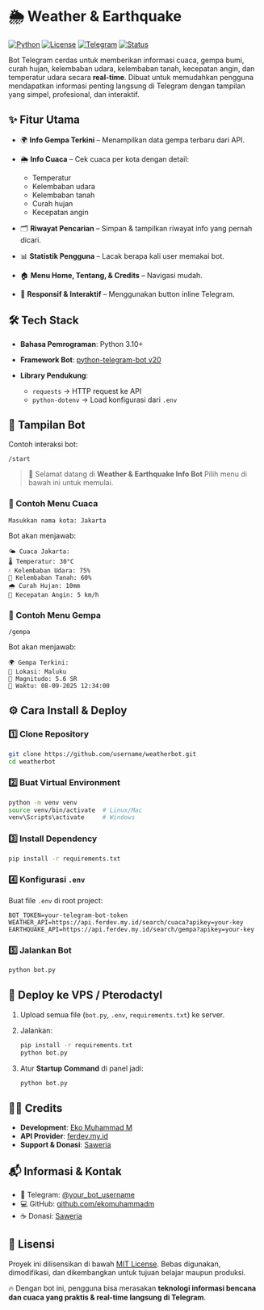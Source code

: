 # 🌦️ Weather & Earthquake

[![Python](https://img.shields.io/badge/Python-3.10+-blue.svg)](https://www.python.org/)
[![License](https://img.shields.io/badge/License-MIT-green.svg)](LICENSE)
[![Telegram](https://img.shields.io/badge/Telegram-Bot-blue.svg)](https://t.me/your_bot_username)
[![Status](https://img.shields.io/badge/Status-Active-success.svg)](#)

Bot Telegram cerdas untuk memberikan informasi cuaca, gempa bumi, curah hujan, kelembaban udara, kelembaban tanah, kecepatan angin, dan temperatur udara secara **real-time**.
Dibuat untuk memudahkan pengguna mendapatkan informasi penting langsung di Telegram dengan tampilan yang simpel, profesional, dan interaktif.



## ✨ Fitur Utama

* 🌍 **Info Gempa Terkini** – Menampilkan data gempa terbaru dari API.
* 🌦️ **Info Cuaca** – Cek cuaca per kota dengan detail:

  * Temperatur
  * Kelembaban udara
  * Kelembaban tanah
  * Curah hujan
  * Kecepatan angin
* 🗂️ **Riwayat Pencarian** – Simpan & tampilkan riwayat info yang pernah dicari.
* 📊 **Statistik Pengguna** – Lacak berapa kali user memakai bot.
* 🏠 **Menu Home, Tentang, & Credits** – Navigasi mudah.
* 📱 **Responsif & Interaktif** – Menggunakan button inline Telegram.



## 🛠️ Tech Stack

* **Bahasa Pemrograman**: Python 3.10+
* **Framework Bot**: [python-telegram-bot v20](https://github.com/python-telegram-bot/python-telegram-bot)
* **Library Pendukung**:

  * `requests` → HTTP request ke API
  * `python-dotenv` → Load konfigurasi dari `.env`



## 📸 Tampilan Bot

Contoh interaksi bot:

```
/start
```

> 🤖 Selamat datang di **Weather & Earthquake Info Bot**
> Pilih menu di bawah ini untuk memulai.



### 📌 Contoh Menu Cuaca

```
Masukkan nama kota: Jakarta
```

Bot akan menjawab:

```
🌤️ Cuaca Jakarta:
🌡️ Temperatur: 30°C
💧 Kelembaban Udara: 75%
🌱 Kelembaban Tanah: 60%
🌧️ Curah Hujan: 10mm
💨 Kecepatan Angin: 5 km/h
```



### 📌 Contoh Menu Gempa

```
/gempa
```

Bot akan menjawab:

```
🌍 Gempa Terkini:
📍 Lokasi: Maluku
📏 Magnitudo: 5.6 SR
📅 Waktu: 08-09-2025 12:34:00
```



## ⚙️ Cara Install & Deploy

### 1️⃣ Clone Repository

```bash
git clone https://github.com/username/weatherbot.git
cd weatherbot
```

### 2️⃣ Buat Virtual Environment

```bash
python -m venv venv
source venv/bin/activate  # Linux/Mac
venv\Scripts\activate     # Windows
```

### 3️⃣ Install Dependency

```bash
pip install -r requirements.txt
```

### 4️⃣ Konfigurasi `.env`

Buat file `.env` di root project:

```
BOT_TOKEN=your-telegram-bot-token
WEATHER_API=https://api.ferdev.my.id/search/cuaca?apikey=your-key
EARTHQUAKE_API=https://api.ferdev.my.id/search/gempa?apikey=your-key
```

### 5️⃣ Jalankan Bot

```bash
python bot.py
```



## 🚀 Deploy ke VPS / Pterodactyl

1. Upload semua file (`bot.py`, `.env`, `requirements.txt`) ke server.
2. Jalankan:

   ```bash
   pip install -r requirements.txt
   python bot.py
   ```
3. Atur **Startup Command** di panel jadi:

   ```bash
   python bot.py
   ```



## 👨‍💻 Credits

* **Development**: [Eko Muhammad M](https://github.com/ekomuhammadm)
* **API Provider**: [ferdev.my.id](https://api.ferdev.my.id)
* **Support & Donasi**: [Saweria](https://saweria.co/)



## 📬 Informasi & Kontak

* 📌 Telegram: [@your\_bot\_username](https://t.me/Cylneee)
* 💻 GitHub: [github.com/ekomuhammadm](https://github.com/Cylne)
* ☕ Donasi: [Saweria](https://saweria.co/CYLNE)



## 📝 Lisensi

Proyek ini dilisensikan di bawah [MIT License](LICENSE).
Bebas digunakan, dimodifikasi, dan dikembangkan untuk tujuan belajar maupun produksi.



🔥 Dengan bot ini, pengguna bisa merasakan **teknologi informasi bencana dan cuaca yang praktis & real-time langsung di Telegram**.
